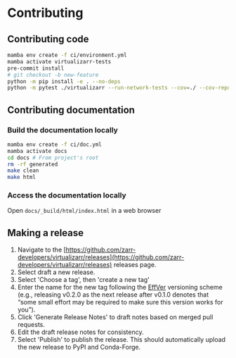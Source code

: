 # Contributing

## Contributing code

```bash
mamba env create -f ci/environment.yml
mamba activate virtualizarr-tests
pre-commit install
# git checkout -b new-feature
python -m pip install -e . --no-deps
python -m pytest ./virtualizarr --run-network-tests --cov=./ --cov-report=xml --verbose
```

## Contributing documentation

### Build the documentation locally

```bash
mamba env create -f ci/doc.yml
mamba activate docs
cd docs # From project's root
rm -rf generated
make clean
make html
```

### Access the documentation locally

Open `docs/_build/html/index.html` in a web browser

## Making a release

1. Navigate to the [https://github.com/zarr-developers/virtualizarr/releases](https://github.com/zarr-developers/virtualizarr/releases) releases page.
2. Select draft a new release.
3. Select 'Choose a tag', then 'create a new tag'
4. Enter the name for the new tag following the [EffVer](https://jacobtomlinson.dev/effver/) versioning scheme (e.g., releasing v0.2.0 as the next release after v0.1.0 denotes that “some small effort may be required to make sure this version works for you”).
4. Click 'Generate Release Notes' to draft notes based on merged pull requests.
5. Edit the draft release notes for consistency.
6. Select 'Publish' to publish the release. This should automatically upload the new release to PyPI and Conda-Forge.
